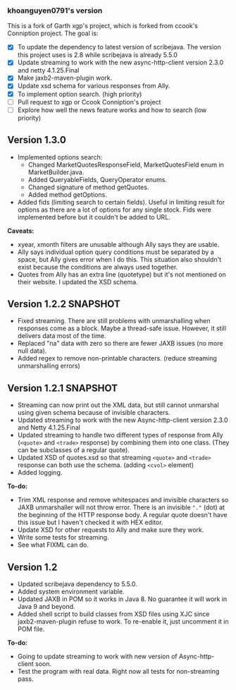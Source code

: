
### khoanguyen0791's version

This is a fork of Garth xgp's project, which is forked from ccook's Conniption project. The goal is:

- [x] To update the dependency to latest version of scribejava. The version this project uses is 2.8 while scribejava is already 5.5.0
- [x] Update streaming to work with the new async-http-client version 2.3.0 and netty 4.1.25.Final
- [x] Make jaxb2-maven-plugin work.
- [x] Update xsd schema for various responses from Ally.
- [x] To implement option search. (high priority)
- [ ] Pull request to xgp or Ccook Conniption's project
- [ ] Explore how well the news feature works and how to search (low priority)

## Version 1.3.0
 - Implemented options search:
	 - Changed MarketQuotesResponseField, MarketQuotesField enum in MarketBuilder.java.
	 - Added QueryableFields, QueryOperator enums.
	 - Changed signature of method getQuotes.
	 - Added method getOptions.
 - Added fids (limiting search to certain fields). Useful in limiting result for options as there are a lot of options for any single stock. Fids were implemented before but it couldn't be added to URL.

**Caveats:**
 - xyear, xmonth filters are unusable although Ally says they are usable.
 - Ally says individual option query conditions must be separated by a space, but Ally gives error when I do this. This situation also shouldn't exist because the conditions are always used together.
 - Quotes from Ally has an extra line (quotetype) but it's not mentioned on their website. I updated the XSD schema.

## Version 1.2.2 SNAPSHOT

 - Fixed streaming. There are still problems with unmarshalling when responses come as a block. Maybe a thread-safe issue. However, it still delivers data most of the time.
 - Replaced "na" data with zero so there are fewer JAXB issues (no more null data).
 - Added regex to remove non-printable characters. (reduce streaming unmarshalling errors)
  
## Version 1.2.1 SNAPSHOT

 - Streaming can now print out the XML data, but still cannot unmarshal using given schema because of invisible characters.
 - Updated streaming to work with the new Async-http-client version 2.3.0 and Netty 4.1.25.Final
 - Updated streaming to handle two different types of response from Ally (`<quote>` and `<trade>` response) by combining them into one class. (They can be subclasses of a regular quote).
 - Updated XSD of quotes.xsd so that streaming `<quote>` and `<trade>` response can both use the schema. (adding `<cvol>` element)
 - Added logging.

**To-do:**
 - Trim XML response and remove whitespaces and invisible characters so JAXB unmarshaller will not throw error. There is an invisible `"."` (dot) at the beginning of the HTTP response body. A regular quote doesn't have this issue but I haven't checked it with HEX editor.
 - Update XSD for other requests to Ally and make sure they work.
 - Write some tests for streaming.
 - See what FIXML can do.

## Version 1.2
- Updated scribejava dependency to 5.5.0.
- Added system environment variable.
- Updated JAXB in POM so it works in Java 8. No guarantee it will work in Java 9 and beyond.
- Added shell script to build classes from XSD files using XJC since jaxb2-maven-plugin refuse to work. To re-enable it, just uncomment it in POM file.

**To-do:**
- Going to update streaming to work with new version of Async-http-client soon.
- Test the program with real data. Right now all tests for non-streaming pass.
